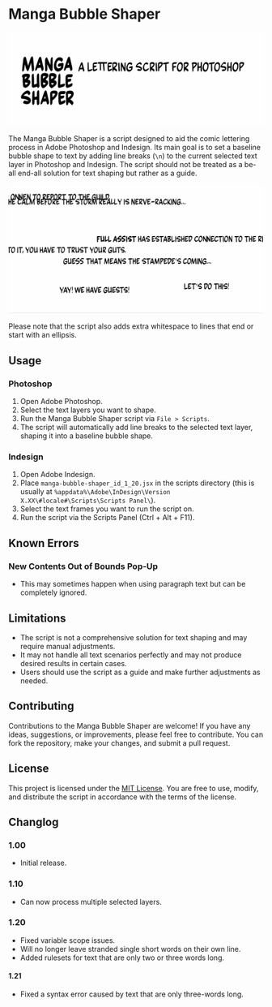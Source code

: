 # Manga Bubble Shaper

![](https://github.com/Codecy2160/manga-bubble-shaper/blob/master/header.gif)

The Manga Bubble Shaper is a script designed to aid the comic lettering process in Adobe Photoshop and Indesign. Its main goal is to set a baseline bubble shape to text by adding line breaks (`\n`) to the current selected text layer in Photoshop and Indesign. The script should not be treated as a be-all end-all solution for text shaping but rather as a guide.

![](https://github.com/Codecy2160/manga-bubble-shaper/blob/master/demo.gif)

Please note that the script also adds extra whitespace to lines that end or start with an ellipsis.

## Usage

### Photoshop
1. Open Adobe Photoshop.
2. Select the text layers you want to shape.
3. Run the Manga Bubble Shaper script via ```File > Scripts```.
4. The script will automatically add line breaks to the selected text layer, shaping it into a baseline bubble shape.

### Indesign
1. Open Adobe Indesign.
2. Place ```manga-bubble-shaper_id_1_20.jsx``` in the scripts directory (this is usually at ```%appdata%\Adobe\InDesign\Version X.XX\#locale#\Scripts\Scripts Panel\```).
3. Select the text frames you want to run the script on.
4. Run the script via the Scripts Panel (Ctrl + Alt + F11).

## Known Errors

### New Contents Out of Bounds Pop-Up
- This may sometimes happen when using paragraph text but can be completely ignored.

## Limitations

- The script is not a comprehensive solution for text shaping and may require manual adjustments.
- It may not handle all text scenarios perfectly and may not produce desired results in certain cases.
- Users should use the script as a guide and make further adjustments as needed.

## Contributing

Contributions to the Manga Bubble Shaper are welcome! If you have any ideas, suggestions, or improvements, please feel free to contribute. You can fork the repository, make your changes, and submit a pull request.

## License

This project is licensed under the [MIT License](LICENSE). You are free to use, modify, and distribute the script in accordance with the terms of the license.

## Changlog

### 1.00
- Initial release.

### 1.10 
- Can now process multiple selected layers.

### 1.20
- Fixed variable scope issues.
- Will no longer leave stranded single short words on their own line.
- Added rulesets for text that are only two or three words long.

#### 1.21
- Fixed a syntax error caused by text that are only three-words long.